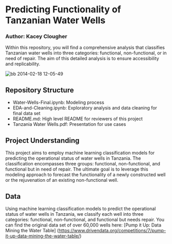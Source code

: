 # Predicting Functionality of Tanzanian Water Wells
### Author: Kacey Clougher

Within this repository, you will find a comprehensive analysis that classifies Tanzanian water wells into three categories: functional, non-functional, or in need of repair. The aim of this detailed analysis is to ensure accessibility and replicability.

![bb 2014-02-18 12-05-49](https://github.com/kaceyclougher/Tanzania-water-wells/assets/137820049/37004b15-6709-4794-8518-d151b3c2936c)

## Repository Structure
- Water-Wells-Final.ipynb: Modeling process
- EDA-and-Cleaning.ipynb: Exploratory analysis and data cleaning for final data set
- README.md: High level README for reviewers of this project
- Tanzania Water Wells.pdf: Presentation for use cases

## Project Understanding

This project aims to employ machine learning classification models for predicting the operational status of water wells in Tanzania. The classification encompasses three groups: functional, non-functional, and functional but in need of repair. The ultimate goal is to leverage this modeling approach to forecast the functionality of a newly constructed well or the rejuvenation of an existing non-functional well.

## Data
Using machine learning classification models to predict the operational status of water wells in Tanzania, we classify each well into three categories: functional, non-functional, and functional but needs repair. You can find the original data set of over 60,000 wells here: [Pump it Up: Data Mining the Water Table] (https://www.drivendata.org/competitions/7/pump-it-up-data-mining-the-water-table/)

